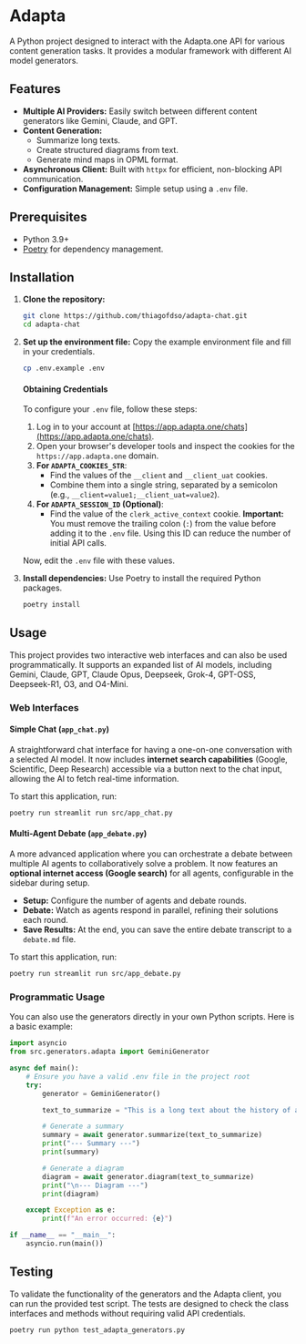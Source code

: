 # Adapta

A Python project designed to interact with the Adapta.one API for various content generation tasks. It provides a modular framework with different AI model generators.

## Features

- **Multiple AI Providers:** Easily switch between different content generators like Gemini, Claude, and GPT.
- **Content Generation:**
    - Summarize long texts.
    - Create structured diagrams from text.
    - Generate mind maps in OPML format.
- **Asynchronous Client:** Built with `httpx` for efficient, non-blocking API communication.
- **Configuration Management:** Simple setup using a `.env` file.

## Prerequisites

- Python 3.9+
- [Poetry](https://python-poetry.org/) for dependency management.

## Installation

1.  **Clone the repository:**
    ```sh
    git clone https://github.com/thiagofdso/adapta-chat.git
    cd adapta-chat
    ```

2.  **Set up the environment file:**
    Copy the example environment file and fill in your credentials.
    ```sh
    cp .env.example .env
    ```

    #### Obtaining Credentials

    To configure your `.env` file, follow these steps:

    1.  Log in to your account at [https://app.adapta.one/chats](https://app.adapta.one/chats).
    2.  Open your browser's developer tools and inspect the cookies for the `https://app.adapta.one` domain.
    3.  **For `ADAPTA_COOKIES_STR`**:
        - Find the values of the `__client` and `__client_uat` cookies.
        - Combine them into a single string, separated by a semicolon (e.g., `__client=value1;__client_uat=value2`).
    4.  **For `ADAPTA_SESSION_ID` (Optional)**:
        - Find the value of the `clerk_active_context` cookie. **Important:** You must remove the trailing colon (`:`) from the value before adding it to the `.env` file. Using this ID can reduce the number of initial API calls.

    Now, edit the `.env` file with these values.

3.  **Install dependencies:**
    Use Poetry to install the required Python packages.
    ```sh
    poetry install
    ```

## Usage

This project provides two interactive web interfaces and can also be used programmatically. It supports an expanded list of AI models, including Gemini, Claude, GPT, Claude Opus, Deepseek, Grok-4, GPT-OSS, Deepseek-R1, O3, and O4-Mini.

### Web Interfaces

#### Simple Chat (`app_chat.py`)

A straightforward chat interface for having a one-on-one conversation with a selected AI model. It now includes **internet search capabilities** (Google, Scientific, Deep Research) accessible via a button next to the chat input, allowing the AI to fetch real-time information.

To start this application, run:
```sh
poetry run streamlit run src/app_chat.py
```

#### Multi-Agent Debate (`app_debate.py`)

A more advanced application where you can orchestrate a debate between multiple AI agents to collaboratively solve a problem. It now features an **optional internet access (Google search)** for all agents, configurable in the sidebar during setup.

- **Setup:** Configure the number of agents and debate rounds.
- **Debate:** Watch as agents respond in parallel, refining their solutions each round.
- **Save Results:** At the end, you can save the entire debate transcript to a `debate.md` file.

To start this application, run:
```sh
poetry run streamlit run src/app_debate.py
```

### Programmatic Usage

You can also use the generators directly in your own Python scripts. Here is a basic example:

```python
import asyncio
from src.generators.adapta import GeminiGenerator

async def main():
    # Ensure you have a valid .env file in the project root
    try:
        generator = GeminiGenerator()

        text_to_summarize = "This is a long text about the history of artificial intelligence..."

        # Generate a summary
        summary = await generator.summarize(text_to_summarize)
        print("--- Summary ---")
        print(summary)

        # Generate a diagram
        diagram = await generator.diagram(text_to_summarize)
        print("\n--- Diagram ---")
        print(diagram)

    except Exception as e:
        print(f"An error occurred: {e}")

if __name__ == "__main__":
    asyncio.run(main())
```

## Testing

To validate the functionality of the generators and the Adapta client, you can run the provided test script. The tests are designed to check the class interfaces and methods without requiring valid API credentials.

```sh
poetry run python test_adapta_generators.py
```

```